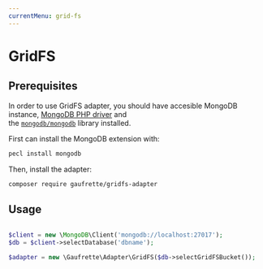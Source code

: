 ```yaml
---
currentMenu: grid-fs
---
```


# GridFS

## Prerequisites

In order to use GridFS adapter, you should have accesible MongoDB instance, [MongoDB PHP driver](https://www.php.net/manual/en/book.mongodb.php) and  
the [`mongodb/mongodb`](https://docs.mongodb.com/php-library/master/) library installed.

First can install the MongoDB extension with:

```bash
pecl install mongodb
```

Then, install the adapter:
```bash
composer require gaufrette/gridfs-adapter
```

## Usage

```php

$client = new \MongoDB\Client('mongodb://localhost:27017');
$db = $client->selectDatabase('dbname');

$adapter = new \Gaufrette\Adapter\GridFS($db->selectGridFSBucket());
```
